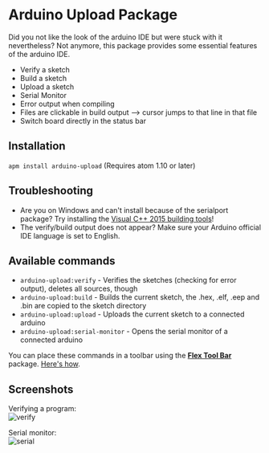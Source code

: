 # Arduino Upload Package

Did you not like the look of the arduino IDE but were stuck with it nevertheless? Not anymore, this package provides some essential features of the arduino IDE.

* Verify a sketch
* Build a sketch
* Upload a sketch
* Serial Monitor
* Error output when compiling
* Files are clickable in build output --> cursor jumps to that line in that file
* Switch board directly in the status bar

## Installation
`apm install arduino-upload`
(Requires atom 1.10 or later)

## Troubleshooting
* Are you on Windows and can't install because of the serialport package? Try installing the [Visual C++ 2015 building tools](http://landinghub.visualstudio.com/visual-cpp-build-tools)!
* The verify/build output does not appear? Make sure your Arduino official IDE language is set to English.

## Available commands
* `arduino-upload:verify` - Verifies the sketches (checking for error output), deletes all sources, though
* `arduino-upload:build` - Builds the current sketch, the .hex, .elf, .eep and .bin are copied to the sketch directory
* `arduino-upload:upload` - Uploads the current sketch to a connected arduino
* `arduino-upload:serial-monitor` - Opens the serial monitor of a connected arduino

You can place these commands in a toolbar using the [**Flex Tool Bar**](https://atom.io/packages/flex-tool-bar) package. [Here's how](docs/toolbar.md).

## Screenshots
Verifying a program:  
![verify](https://github.com/Sorunome/arduino-upload/blob/master/screenshots/verify.gif?raw=true)

Serial monitor:  
![serial](https://github.com/Sorunome/arduino-upload/blob/master/screenshots/serial.gif?raw=true)
